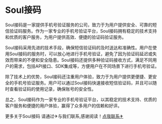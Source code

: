 # Soul接码 

Soul接码是一家提供手机号验证服务的公司，致力于为用户提供安全、可靠的短信验证码服务。作为一家专业的手机号验证平台，Soul接码拥有稳定的技术支持和优质的客户服务，为用户提供高效、便捷的验证码验证服务。

Soul接码采用先进的技术手段，确保短信验证码的及时送达和准确性。用户在使用Soul接码的服务时，可以放心地进行手机号验证，避免了因为验证码延迟或失效而带来的不便和安全隐患。Soul接码还提供多种验证码接收方式，满足不同用户的需求，包括API接口、SDK集成等，方便用户在不同场景下进行手机号验证。

除了技术上的优势，Soul接码还注重用户体验，致力于为用户提供更便捷、更安全的手机号验证服务。用户可以通过Soul接码快速接收短信验证码，并且可以随时查看验证码的使用记录，确保账号的安全性。

总之，Soul接码作为一家专业的手机号验证平台，以其稳定的技术支持、优质的客户服务和便捷的用户体验，赢得了众多用户的信赖和好评。

更多关于Soul接码 请通过✈与我们联系,感谢阅读！[点我联系✈](https://plus.G208.com)